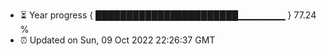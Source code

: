 - ⏳ Year progress { ███████████████████████▁▁▁▁▁▁▁ } 77.24 %
- ⏰ Updated on Sun, 09 Oct 2022 22:26:37 GMT

